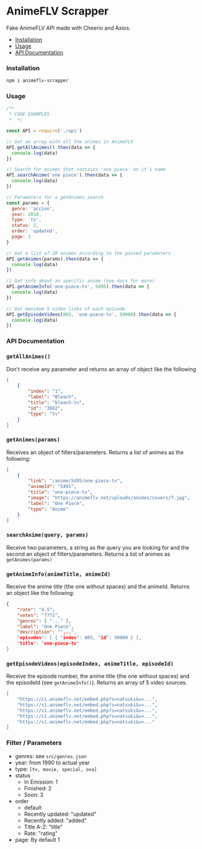 # AnimeFLV Scrapper

Fake AnimeFLV API made with Cheerio and Axios.

* [Installation](#installation)
* [Usage](#usage)
* [API Documentation](#api-documentation)

### Installation

```bash
npm i animeflv-scrapper
```

### Usage

```javascript
/**
 * CODE EXAMPLES
 *  */

const API = require('./api')

// Get an array with all the animes in AnimeFLV
API.getAllAnimes().then(data => {
  console.log(data)
})

// Search for animes that contains 'one piece' on it's name
API.searchAnime('one piece').then(data => {
  console.log(data)
})

// Parameters for a getAnimes search
const params = {
  genre: 'accion',
  year: 2018,
  type: 'tv',
  status: 2,
  order: 'updated',
  page: 1
}

// Get a list of 20 animes according to the passed parameters
API.getAnimes(params).then(data => {
  console.log(data)
})

// Get info about an specific anime (see docs for more)
API.getAnimeInfo('one-piece-tv', 5495).then(data => {
  console.log(data)
})

// Get maximum 5 video links of each episode
API.getEpisodeVideos(865, 'one-piece-tv', 50900).then(data => {
  console.log(data)
})
```

### API Documentation

### `getAllAnimes()`

Don't receive any parameter and returns an array of object like the following

```json
[
    { 
        "index": "1",
	    "label": "Bleach",
    	"title": "bleach-tv",
	    "id": "3602",
    	"type": "tv" 
    }
]
```

### `getAnimes(params)`

Receives an object of filters/parameters. Returns a list of animes as the following:

```json
[
    {
        "link": "/anime/5495/one-piece-tv",
    	"animeId": "5495",
    	"title": "one-piece-tv",
    	"image": "https://animeflv.net/uploads/animes/covers/7.jpg",
    	"label": "One Piece",
    	"type": "Anime"
    }
]
```

### `searchAnime(query, params)`

Receive two parameters, a string as the query you are looking for and the second an object of filters/parameters. Returns a list of animes as `getAnimes(params)`

### `getAnimeInfo(animeTitle, animeId)`

Receive the anime title (the one without spaces) and the animeId. Returns an object like the following:

```json
{ 
	"rate": "4.5",
	"votes": "7771",
    "genres": [ "..." ],
	"label": "One Piece",
    "description": ""...",
    "episodes": [ { "index": 865, "id": 50900 } ],
	"title": "one-piece-tv"
}
```

### `getEpisodeVideos(episodeIndex, animeTitle, episodeId)`

Receive the episode number, the anime title (the one without spaces) and the episodeId (see `getAnimeInfo()`). Returns an array of 5 video sources.

```json
[ 
    "https://s1.animeflv.net/embed.php?s=natsuki&v=...",
    "https://s1.animeflv.net/embed.php?s=natsuki&v=...",
    "https://s1.animeflv.net/embed.php?s=natsuki&v=...",
    "https://s1.animeflv.net/embed.php?s=natsuki&v=...",
    "https://s1.animeflv.net/embed.php?s=natsuki&v=..."
]
```

### Filter / Parameters

* genres: see `src/genres.json`
* year: from 1990 to actual year
* type: `[tv, movie, special, ova]`
* status
  * In Emission: 1
  * Finished: 2
  * Soon: 3 
* order
  * default
  * Recently updated: "updated"
  * Recently added: "added"
  * Title A-Z: "title"
  * Rate: "rating"
* page: By default 1